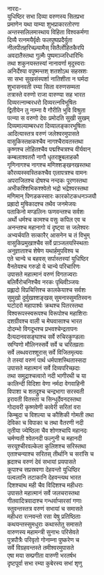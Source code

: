 नारदः-  
युधिष्ठिर सभा दिव्या वरुणस्य सितप्रभा  
प्रमाणेन यथा याम्या शुभप्राकारतोरणा  
अन्तस्सलिलमास्थाय विहिता विश्वकर्मणा  
दिव्यै रत्नमयैर्वृक्षैः फलपुष्पप्रदैर्युता  
नीलपीतहरिच्छ्यामैस् सितैर्लोहितकैरपि  
अवदातैस्तथा गुल्मैः पुष्पमञ्जरिधारिभिः  
तथा शकुनयस्तस्यां नानावर्णा मृदुस्वराः  
अनिर्देश्या वपुष्मन्तश् शतशोऽथ सहस्रशः  
सा सभा सुखसंस्पर्शा नातिशीता न घर्मदा  
शुभासनवती रम्या सिता वरुणसम्मता  
तत्रास्ते वरुणो राजा वारुण्या सह भारत  
दिव्यरत्नाम्बरधरो दिव्यरत्नविभूषितः  
द्वितीयेन तु नाम्ना वै गौरीति भुवि विश्रुता  
पत्न्या स वरुणो देवः प्रमोदति सुखी सुखम्  
दिव्यमाल्याम्बरधरा दिव्यालङ्कारभूषिताः  
आदित्यास्तत्र वरुणं जलेश्वरमुपासते  
वासुकिस्तक्षकश्चैव नागश्चैरावतस्तथा  
कृष्णश्च लोहितश्चैव पद्मश्चित्रश्च वीर्यवान्  
कम्बलाश्वतरौ नागौ धृतराष्ट्रबलाहकौ  
गृणिनागश्च नागश्च मणिश्शङ्खनखस्तथा  
कौरव्यस्स्वस्तिकश्चैव एलापत्रश्च वामनः  
अपराजितश्च दोषश्च नन्दकः पूरणस्तथा  
अभीकश्शिभिकश्श्वेतो भद्रो भद्रेश्वरस्तथा  
मणिमान् पिणडकस्सारः कारकोटकधनञ्जयौ  
प्रह्रादो मुषिकादश्च तथैव जनमेजयः  
पताकिनो मण्डलिनः फणवन्तश्च सर्वशः  
अर्थो धर्मश्च कामश्च वसुः कपिल एव च  
अनन्तश्च महानागो यं दृष्ट्वा स जलेश्वरः  
अभ्यर्चयति सत्कारैर् आसनेन च तं विभुम्  
वासुकिप्रमुखाश्चैव सर्वे प्राञ्जलयस्स्थिताः  
अनुज्ञाताश्च शेषेण यथार्हमुपविश्य च  
एते चान्ये च बहवस् सर्पास्तस्यां युधिष्ठिर  
वैनतेयश्च गरुडो ये चान्ये परिचारिणः  
उपासते महात्मानं वरुणं विगतज्वराः  
बलिर्वैरोचनिश्चैव नरकः पृथिवीञ्जयः  
प्रह्लादो विप्रचित्तिश्च कालकेयाश्च सर्वशः  
सुमुखो दुर्मुखश्शङ्खस् सुमनास्सुमतिस्वनः  
घटोदरो महापार्श्वः क्रथश्च पितरस्तथा  
विश्वरूपस्स्वरूपश्च विरूपोश्च महाशिराः  
दशग्रीवश्च वाली च मेघवासाश्च भारत  
दोदम्भो विगदूभश्च प्रभवश्चेन्द्रतापनः  
दैत्यदानवसङ्घाश्च सर्वे रुचिरकुण्डलाः  
स्रग्विणो मौलिनस्सर्वे सर्वे च चरितव्रताः  
सर्वे लब्धवराश्शूरास् सर्वे विजितमृत्यवः  
ते तस्यां वरुणं पार्थ धर्मपाशस्थितास्सदा  
उपासते महात्मानं सर्वे दिव्यपरिच्छदाः  
तथा समुद्राश्चत्वारो नदी भागीरथी च या  
कालिन्दी विदिशा वेणा नर्मदा वेगवाहिनी  
विपाशा च शतद्रुश्च चन्द्रभागा सरस्वती  
इरावती वितस्ता च सिन्धुर्देवनदस्तथा  
गोदावरी कृष्णवेणी कावेरी सरितां वरा  
किम्बुदा च विशल्या च कौशिकी गोमती तथा  
देविका च विपाका च तथा वैतरणी नदी  
तृतीया ज्येष्ठिला चैव शोणश्चापि महानदः  
चर्मण्वती श्वेतनदी फल्गुनी च महानदी  
सरयूश्चीरवल्केला कुलिशश्च सरिस्तथा  
एताश्चन्याश्च सरितस् तीर्थानि च सरांसि च  
ह्रदाश्च वरुणं देवं सभायां प्रयपासते  
कूपाश्च सप्रस्रवणा देहवन्तो युधिष्ठिर  
पल्वलानि तटाकानि देहवन्त्यथ भारत  
दिशश्चाथ मही चैव विदिशश्च महीधराः  
उपासते महात्मानं सर्वे जलचरास्तथा  
गीतवादित्रवादाश्च गन्धर्वाप्सरसां गणाः  
स्तुवन्तस्तत्र वरुणं सभायां च समासते  
महीधरा रत्नवन्तो रसा येषु प्रतिष्ठिताः  
कथयन्तस्सुमधुराः कथास्तेतु समासते  
वारुणस्य महामन्त्री सुनाभः परिसेवते  
पुत्रपौत्रैः परिवृतो गोनाम्ना पुष्करेण च  
सर्वे विग्रहवन्तस्ते तमीश्वरमुपासते  
एषा मया सम्प्रगीता वारुणी भरतर्षभ  
दृष्टपूर्वा सभा रम्या कुबेरस्य सभां शृणु  
